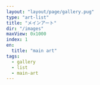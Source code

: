 ```yaml
---
layout: "layout/page/gallery.pug"
type: "art-list"
title: "メインアート"
dir: "/images"
maxView: 0x1000
index: 1
en:
  title: "main art"
tags:
  - gallery
  - list
  - main-art
---
```

